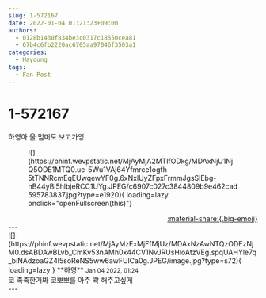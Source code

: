```yaml
---
slug: 1-572167
date: 2022-01-04 01:21:23+09:00
authors:
  - 0128b1430f834be3c0317c18550cea81
  - 67b4c6fb2220ac6705aa97046f3503a1
categories:
  - Hayoung
tags:
  - Fan Post
---
```


# 1-572167

<div class="post-container" markdown="1">
<div class="content-container md-sidebar__scrollwrap" markdown="1">

하영아 울 멈머도 보고가잉
<figure markdown="1">
![](https://phinf.wevpstatic.net/MjAyMjA2MTlfODkg/MDAxNjU1NjQ5ODE1MTQ0.uc-5Wu1VAj64Yfmrce1ogfh-5tTNNRcmEqEUwqewYF0g.6xNxlUyZFpxFrmmJgsSlEbg-nB44yBi5hlbjeRCC1UYg.JPEG/c6907c027c3844809b9e462cad595783837.jpg?type=e1920){ loading=lazy onclick="openFullscreen(this)"}
</figure>


</div>
</div>

<div style="text-align: right;" markdown="1">
<a href="https://weverse.io/fromis9/fanpost/1-572167" style="text-align: right;">:material-share:{.big-emoji}</a>
</div>
---

<div class="comments-container md-sidebar__scrollwrap" markdown="1">
<div class="comment" markdown="1">
<div class='id-container' markdown="1">
![](https://phinf.wevpstatic.net/MjAyMzExMjFfMjUz/MDAxNzAwNTQzODEzNjM0.dsABDAwBLvb_CmKv53nAMh0x44CV1NvJRUsHloAtzVEg.spqUAHYle7q_biNAdzoaGZ4l5soReNS5ww6awFUlCa0g.JPEG/image.jpg?type=s72){ loading=lazy }
**<span class="artist">하영</span>** <small>Jan 04 2022, 01:24</small><br>
</div>
<div class='comment-body' markdown="1">
코 촉촉한거봐 코뽀뽀를 아주 콱 해주고싶게
</div>
</div>
</div>
---
